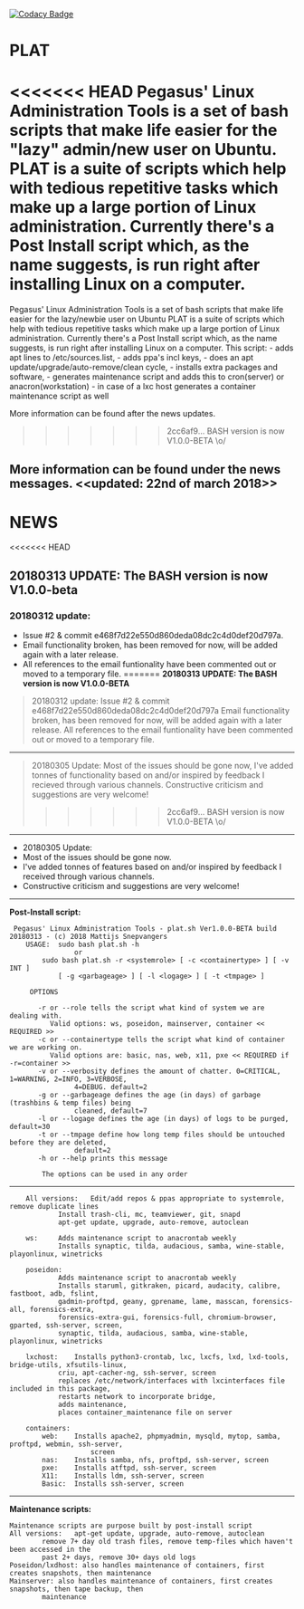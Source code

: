 [![Codacy Badge](https://api.codacy.com/project/badge/Grade/6975700247d543379109da35892a2e73)](https://www.codacy.com/app/pegasus.ict/PLAT?utm_source=github.com&amp;utm_medium=referral&amp;utm_content=pegasusict/PLAT&amp;utm_campaign=Badge_Grade)

# PLAT
<<<<<<< HEAD
Pegasus' Linux Administration Tools is a set of bash scripts that make life easier for the "lazy" admin/new user on Ubuntu.
PLAT is a suite of scripts which help with tedious repetitive tasks which make up a large portion of Linux administration.
Currently there's a Post Install script which, as the name suggests, is run right after installing Linux on a computer.
=======
Pegasus' Linux Administration Tools is a set of bash scripts that make life easier for the lazy/newbie user on Ubuntu
PLAT is a suite of scripts which help with tedious repetitive tasks which make up a large portion of Linux administration.
Currently there's a Post Install script which, as the name suggests, is run right after installing Linux on a computer.
This script:	-	adds apt lines to /etc/sources.list,
				-	adds ppa's incl keys,
				-	does an apt update/upgrade/auto-remove/clean cycle,
				-	installs extra packages and software,
				-	generates maintenance script and adds this to cron(server) or anacron(workstation)
				-	in case of a lxc host generates a container maintenance script as well

More information can be found after the news updates.
>>>>>>> 2cc6af9... BASH version is now V1.0.0-BETA \o/

More information can be found under the news messages.
<<updated: 22nd of march 2018>>
---
# NEWS

<<<<<<< HEAD
 ## 20180313 UPDATE: The BASH version is now V1.0.0-beta

### 20180312 update:
* Issue #2 & commit e468f7d22e550d860deda08dc2c4d0def20d797a.
* Email functionality broken, has been removed for now, will be added again with a later release.
* All references to the email funtionality have been commented out or moved to a temporary file.
=======
**20180313 UPDATE: The BASH version is now V1.0.0-BETA**

> 20180312 update:
Issue #2 & commit e468f7d22e550d860deda08dc2c4d0def20d797a
Email functionality broken, has been removed for now, will be added again with a later release.
All references to the email funtionality have been commented out or moved to a temporary file.
---
> 20180305 Update:
Most of the issues should be gone now, I've added tonnes of functionality based on and/or inspired by 
feedback I recieved through various channels.
Constructive criticism and suggestions are very welcome!
>>>>>>> 2cc6af9... BASH version is now V1.0.0-BETA \o/
---
* 20180305 Update:
* Most of the issues should be gone now.
* I've added tonnes of features based on and/or inspired by feedback I received through various channels.
* Constructive criticism and suggestions are very welcome!
---

**Post-Install script:**

     Pegasus' Linux Administration Tools - plat.sh Ver1.0.0-BETA build 20180313 - (c) 2018 Mattijs Snepvangers
		USAGE:	sudo bash plat.sh -h
					or
			sudo bash plat.sh -r <systemrole> [ -c <containertype> ] [ -v INT ]
				[ -g <garbageage> ] [ -l <logage> ] [ -t <tmpage> ]

		 OPTIONS

		   -r or --role tells the script what kind of system we are dealing with.
			  Valid options: ws, poseidon, mainserver, container << REQUIRED >>
		   -c or --containertype tells the script what kind of container we are working on.
			  Valid options are: basic, nas, web, x11, pxe << REQUIRED if -r=container >>
		   -v or --verbosity defines the amount of chatter. 0=CRITICAL, 1=WARNING, 2=INFO, 3=VERBOSE,
		   			4=DEBUG. default=2
		   -g or --garbageage defines the age (in days) of garbage (trashbins & temp files) being 
		   			cleaned, default=7
		   -l or --logage defines the age (in days) of logs to be purged, default=30
		   -t or --tmpage define how long temp files should be untouched before they are deleted,
		   			default=2
		   -h or --help prints this message

		  	The options can be used in any order

---

		All versions:	Edit/add repos & ppas appropriate to systemrole, remove duplicate lines
				Install trash-cli, mc, teamviewer, git, snapd
				apt-get update, upgrade, auto-remove, autoclean

		ws:		Adds maintenance script to anacrontab weekly
				Installs synaptic, tilda, audacious, samba, wine-stable, playonlinux, winetricks

		poseidon:
				Adds maintenance script to anacrontab weekly
				Installs staruml, gitkraken, picard, audacity, calibre, fastboot, adb, fslint,
				gadmin-proftpd, geany, gprename, lame, masscan, forensics-all, forensics-extra,
				forensics-extra-gui, forensics-full, chromium-browser, gparted, ssh-server, screen,
				synaptic, tilda, audacious, samba, wine-stable, playonlinux, winetricks

		lxchost:	Installs python3-crontab, lxc, lxcfs, lxd, lxd-tools, bridge-utils, xfsutils-linux,
				criu, apt-cacher-ng, ssh-server, screen
				replaces /etc/network/interfaces with lxcinterfaces file included in this package,
				restarts network to incorporate bridge,
				adds maintenance,
				places container_maintenance file on server

		containers:
			web:	Installs apache2, phpmyadmin, mysqld, mytop, samba, proftpd, webmin, ssh-server,
						screen
			nas:	Installs samba, nfs, proftpd, ssh-server, screen
			pxe:	Installs atftpd, ssh-server, screen
			X11:	Installs ldm, ssh-server, screen
			Basic:	Installs ssh-server, screen

---
**Maintenance scripts:**

	Maintenance scripts are purpose built by post-install script
	All versions:	apt-get update, upgrade, auto-remove, autoclean
			remove 7+ day old trash files, remove temp-files which haven't been accessed in the
			past 2+ days, remove 30+ days old logs
	Poseidon/lxdhost: also handles maintenance of containers, first creates snapshots, then maintenance
	Mainserver: also handles maintenance of containers, first creates snapshots, then tape backup, then
			maintenance
